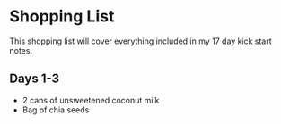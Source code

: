 # Shopping List
This shopping list will cover everything included in my 17 day kick start notes.

## Days 1-3
- 2 cans of unsweetened coconut milk
- Bag of chia seeds